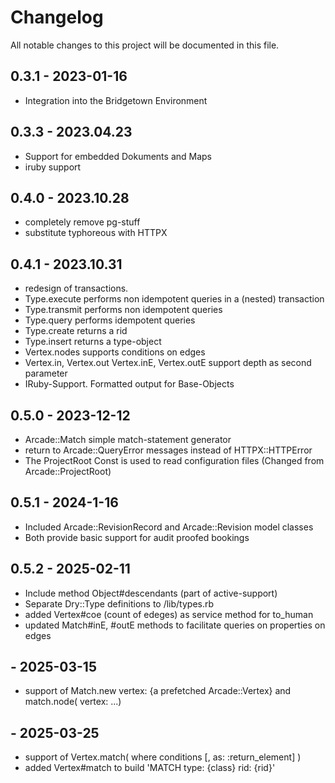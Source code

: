 # Changelog

All notable changes to this project will be documented in this file.



## 0.3.1 - 2023-01-16

- Integration into the Bridgetown Environment 

## 0.3.3 - 2023.04.23
- Support for embedded Dokuments and Maps
- iruby support 

## 0.4.0 - 2023.10.28
- completely remove pg-stuff
- substitute typhoreous with  HTTPX

## 0.4.1 - 2023.10.31
- redesign of transactions. 
- Type.execute performs non idempotent queries  in a (nested) transaction
- Type.transmit performs non idempotent queries 
- Type.query performs idempotent queries 
- Type.create returns a rid
- Type.insert returns a type-object
- Vertex.nodes supports conditions on edges
- Vertex.in, Vertex.out Vertex.inE, Vertex.outE support depth as second parameter
- IRuby-Support. Formatted output for Base-Objects

## 0.5.0 - 2023-12-12
- Arcade::Match simple match-statement generator
- return to Arcade::QueryError messages instead of HTTPX::HTTPError
- The ProjectRoot Const is used to read configuration files (Changed from Arcade::ProjectRoot)

## 0.5.1 - 2024-1-16
- Included Arcade::RevisionRecord and Arcade::Revision model classes
- Both provide basic support for audit proofed bookings
## 0.5.2 - 2025-02-11
- Include method Object#descendants (part of active-support)
- Separate Dry::Type definitions to /lib/types.rb
- added Vertex#coe (count of edeges) as service method for to_human
- updated Match#inE, #outE methods to facilitate queries on properties on edges
##       - 2025-03-15
- support of Match.new vertex: {a prefetched Arcade::Vertex} and match.node( vertex: ...) 
##       - 2025-03-25
- support of Vertex.match( where conditions [, as: :return_element] )
- added Vertex#match to build  'MATCH type: {class} rid: {rid}'



